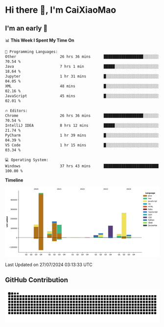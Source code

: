 # Hi there 👋, I'm CaiXiaoMao

## I'm an early 🐤
<!--START_SECTION:waka-->
📊 **This Week I Spent My Time On** 

```text
💬 Programming Languages: 
Other                    26 hrs 36 mins      ██████████████████░░░░░░░   70.54 % 
Java                     7 hrs 1 min         █████░░░░░░░░░░░░░░░░░░░░   18.64 % 
Jupyter                  1 hr 31 mins        █░░░░░░░░░░░░░░░░░░░░░░░░   04.05 % 
XML                      48 mins             █░░░░░░░░░░░░░░░░░░░░░░░░   02.16 % 
JavaScript               45 mins             █░░░░░░░░░░░░░░░░░░░░░░░░   02.01 % 

🔥 Editors: 
Chrome                   26 hrs 36 mins      ██████████████████░░░░░░░   70.54 % 
IntelliJ IDEA            8 hrs 12 mins       █████░░░░░░░░░░░░░░░░░░░░   21.74 % 
PyCharm                  1 hr 39 mins        █░░░░░░░░░░░░░░░░░░░░░░░░   04.39 % 
VS Code                  1 hr 15 mins        █░░░░░░░░░░░░░░░░░░░░░░░░   03.34 % 

💻 Operating System: 
Windows                  37 hrs 43 mins      █████████████████████████   100.00 % 
```

**Timeline**

![Lines of Code chart](https://raw.githubusercontent.com/caixiaomao/caixiaomao/main/assets/bar_graph.png)


 Last Updated on 27/07/2024 03:13:33 UTC
<!--END_SECTION:waka-->

## GitHub Contribution
<picture>
  <source media="(prefers-color-scheme: dark)" srcset="/dist/snake/github-contribution-grid-snake-dark.svg" />
  <source media="(prefers-color-scheme: light)" srcset="/dist/snake/github-contribution-grid-snake.svg" />
  <img alt="github contribution grid snake animation" src="/dist/snake/github-contribution-grid-snake.svg" />
</picture>
